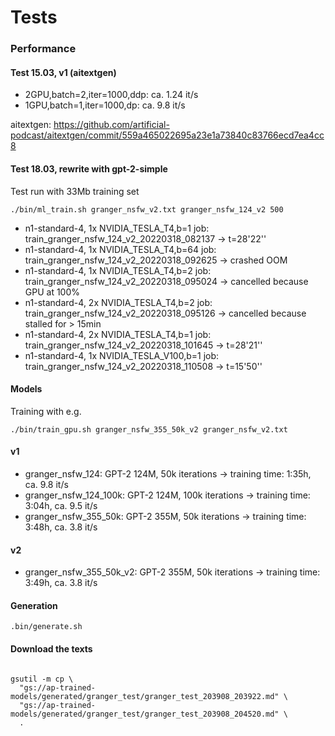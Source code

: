 # Tests

### Performance

#### Test 15.03, v1 (aitextgen)

* 2GPU,batch=2,iter=1000,ddp:   ca. 1.24 it/s
* 1GPU,batch=1,iter=1000,dp:    ca. 9.8 it/s

aitextgen: https://github.com/artificial-podcast/aitextgen/commit/559a465022695a23e1a73840c83766ecd7ea4cc8

#### Test 18.03, rewrite with gpt-2-simple

Test run with 33Mb training set

```shell
./bin/ml_train.sh granger_nsfw_v2.txt granger_nsfw_124_v2 500
```

* n1-standard-4, 1x NVIDIA_TESLA_T4,b=1 job: train_granger_nsfw_124_v2_20220318_082137 -> t=28'22''
* n1-standard-4, 1x NVIDIA_TESLA_T4,b=64 job: train_granger_nsfw_124_v2_20220318_092625 -> crashed OOM
* n1-standard-4, 1x NVIDIA_TESLA_T4,b=2 job: train_granger_nsfw_124_v2_20220318_095024 -> cancelled because GPU at 100%
* n1-standard-4, 2x NVIDIA_TESLA_T4,b=2 job: train_granger_nsfw_124_v2_20220318_095126 -> cancelled because stalled for > 15min
* n1-standard-4, 2x NVIDIA_TESLA_T4,b=1 job: train_granger_nsfw_124_v2_20220318_101645 -> t=28'21''
* n1-standard-4, 1x NVIDIA_TESLA_V100,b=1 job: train_granger_nsfw_124_v2_20220318_110508 -> t=15'50''


#### Models

Training with e.g.

```shell
./bin/train_gpu.sh granger_nsfw_355_50k_v2 granger_nsfw_v2.txt
```

#### v1

* granger_nsfw_124: GPT-2 124M, 50k iterations          -> training time: 1:35h, ca. 9.8 it/s
* granger_nsfw_124_100k: GPT-2 124M, 100k iterations    -> training time: 3:04h, ca. 9.5 it/s
* granger_nsfw_355_50k: GPT-2 355M, 50k iterations      -> training time: 3:48h, ca. 3.8 it/s

#### v2

* granger_nsfw_355_50k_v2: GPT-2 355M, 50k iterations   -> training time: 3:49h, ca. 3.8 it/s

#### Generation

```shell
.bin/generate.sh 
```

#### Download the texts

```shell

gsutil -m cp \
  "gs://ap-trained-models/generated/granger_test/granger_test_203908_203922.md" \
  "gs://ap-trained-models/generated/granger_test/granger_test_203908_204520.md" \
  .

```
